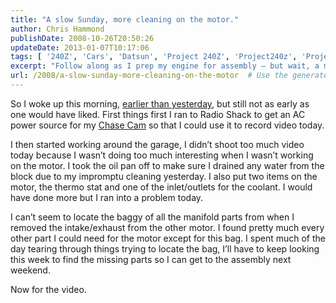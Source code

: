 ```yaml
---
title: "A slow Sunday, more cleaning on the motor."
author: Chris Hammond
publishDate: 2008-10-26T20:50:26
updateDate: 2013-01-07T10:17:06
tags: [ '240Z', 'Cars', 'Datsun', 'Project 240Z', 'Project240z', 'Project240Zcom', 'Video', 'Videos' ]
excerpt: "Follow along as I prep my engine for assembly – but wait, a missing bag of parts causes a setback! Stay tuned for updates on the hunt and progress."
url: /2008/a-slow-sunday-more-cleaning-on-the-motor  # Use the generated URL with year
---
```

<p>So I woke up this morning, <a target="_blank" href="https://www.project240z.com/Home/itemId/399/Little-progress-little-time.aspx">earlier than yesterday</a>, but still not as early as one would have liked. First things first I ran to Radio Shack to get an AC power source for my <a target="_blank" href="https://www.chasecam.com/">Chase Cam</a> so that I could use it to record video today.</p> <p>I then started working around the garage, I didn’t shoot too much video today because I wasn’t doing too much interesting when I wasn’t working on the motor. I took the oil pan off to make sure I drained any water from the block due to my impromptu cleaning yesterday. I also put two items on the motor, the thermo stat and one of the inlet/outlets for the coolant. I would have done more but I ran into a problem today.</p> <p>I can’t seem to locate the baggy of all the manifold parts from when I removed the intake/exhaust from the other motor. I found pretty much every other part I could need for the motor except for this bag. I spent much of the day tearing through things trying to locate the bag, I’ll have to keep looking this week to find the missing parts so I can get to the assembly next weekend.</p> <p>Now for the video.</p> <div class="wlWriterEditableSmartContent" id="scid:5737277B-5D6D-4f48-ABFC-DD9C333F4C5D:7e113c9b-afd2-4e18-adb1-d41a82e0a4e1" style="padding-right: 0px; display: inline; padding-left: 0px; float: none; padding-bottom: 0px; margin: 0px; padding-top: 0px"> <div id="2f1b4df3-83b6-4a06-908a-158f9875a2e0" style="padding-right: 0px; display: inline; padding-left: 0px; padding-bottom: 0px; margin: 0px; padding-top: 0px"> <div><a target="_new" href="https://www.youtube.com/watch?v=k480f-hsqgs"><img alt="" galleryimg="no" onload="var downlevelDiv = document.getElementById('2f1b4df3-83b6-4a06-908a-158f9875a2e0'); downlevelDiv.innerHTML = &quot;&lt;div&gt;&lt;object width=\&quot;425\&quot; height=\&quot;355\&quot;&gt;&lt;param name=\&quot;movie\&quot; value=\&quot;https://www.youtube.com/v/k480f-hsqgs&amp;hl=en\&quot;&gt;&lt;\/param&gt;&lt;embed src=\&quot;https://www.youtube.com/v/k480f-hsqgs&amp;hl=en\&quot; type=\&quot;application/x-shockwave-flash\&quot; width=\&quot;425\&quot; height=\&quot;355\&quot;&gt;&lt;\/embed&gt;&lt;\/object&gt;&lt;\/div&gt;&quot;;" style="border-top-style: none; border-right-style: none; border-left-style: none; border-bottom-style: none" src="https://www.project240z.com/Portals/0/PublishThumbnails/WindowsLiveWriter/AslowSundaymorecleaningonthemotor_11585/video621876c8e119.jpg" /></a></div> </div> </div>

